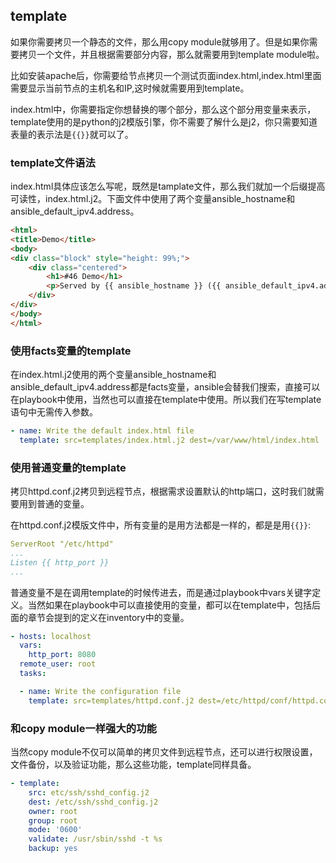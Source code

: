 ## template

如果你需要拷贝一个静态的文件，那么用copy module就够用了。但是如果你需要拷贝一个文件，并且根据需要部分内容，那么就需要用到template module啦。

比如安装apache后，你需要给节点拷贝一个测试页面index.html,index.html里面需要显示当前节点的主机名和IP,这时候就需要用到template。

index.html中，你需要指定你想替换的哪个部分，那么这个部分用变量来表示，template使用的是python的j2模版引擎，你不需要了解什么是j2，你只需要知道表量的表示法是```{{}}```就可以了。

### template文件语法

index.html具体应该怎么写呢，既然是tamplate文件，那么我们就加一个后缀提高可读性，index.html.j2。下面文件中使用了两个变量ansible_hostname和ansible_default_ipv4.address。

```html
<html>
<title>Demo</title>
<body>
<div class="block" style="height: 99%;">
    <div class="centered">
        <h1>#46 Demo</h1>
        <p>Served by {{ ansible_hostname }} ({{ ansible_default_ipv4.address }}).</p>
    </div>
</div>
</body>
</html>
```

### 使用facts变量的template

在index.html.j2使用的两个变量ansible_hostname和ansible_default_ipv4.address都是facts变量，ansible会替我们搜索，直接可以在playbook中使用，当然也可以直接在template中使用。所以我们在写template语句中无需传入参数。

```yaml
- name: Write the default index.html file
  template: src=templates/index.html.j2 dest=/var/www/html/index.html
```

### 使用普通变量的template

拷贝httpd.conf.j2拷贝到远程节点，根据需求设置默认的http端口，这时我们就需要用到普通的变量。

在httpd.conf.j2模版文件中，所有变量的是用方法都是一样的，都是是用```{{}}```:

```yaml
ServerRoot "/etc/httpd"
...
Listen {{ http_port }}
...
```

普通变量不是在调用template的时候传进去，而是通过playbook中vars关键字定义。当然如果在playbook中可以直接使用的变量，都可以在template中，包括后面的章节会提到的定义在inventory中的变量。

```yaml
- hosts: localhost
  vars:
    http_port: 8080
  remote_user: root
  tasks:

  - name: Write the configuration file
    template: src=templates/httpd.conf.j2 dest=/etc/httpd/conf/httpd.conf
```

### 和copy module一样强大的功能

当然copy module不仅可以简单的拷贝文件到远程节点，还可以进行权限设置，文件备份，以及验证功能，那么这些功能，template同样具备。


```yaml
- template:
    src: etc/ssh/sshd_config.j2
    dest: /etc/ssh/sshd_config.j2
    owner: root
    group: root
    mode: '0600'
    validate: /usr/sbin/sshd -t %s
    backup: yes
```
